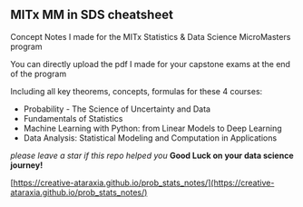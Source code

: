 ## MITx MM in SDS cheatsheet

Concept Notes I made for the MITx Statistics & Data Science MicroMasters program

You can directly upload the pdf I made for your capstone exams at the end of the program

Including all key theorems, concepts, formulas for these 4 courses:
* Probability - The Science of Uncertainty and Data
* Fundamentals of Statistics
* Machine Learning with Python: from Linear Models to Deep Learning
* Data Analysis: Statistical Modeling and Computation in Applications

*please leave a star if this repo helped you*
**Good Luck on your data science journey!**

[https://creative-ataraxia.github.io/prob_stats_notes/](https://creative-ataraxia.github.io/prob_stats_notes/)

